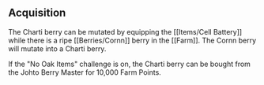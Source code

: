 ## Acquisition
The Charti berry can be mutated by equipping the [[Items/Cell Battery]] while there is a ripe [[Berries/Cornn]] berry in the [[Farm]]. The Cornn berry will mutate into a Charti berry.

If the "No Oak Items" challenge is on, the Charti berry can be bought from the Johto Berry Master for 10,000 Farm Points.
